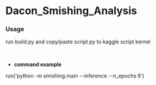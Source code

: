 # Dacon_Smishing_Analysis


### Usage

run build.py and copy/paste script.py to kaggle script kernel

<br>

- **command example**

run('python -m smishing.main --inference --n_epochs 6')